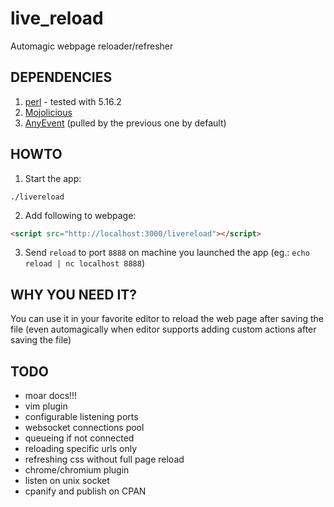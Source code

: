 live_reload
===========

Automagic webpage reloader/refresher

DEPENDENCIES
------------
1. [perl](http://www.perl.org/) - tested with 5.16.2
2. [Mojolicious](http://mojolicio.us/)
3. [AnyEvent](https://metacpan.org/pod/AnyEvent) (pulled by the previous one by default)

HOWTO
-----

1. Start the app:
```
./livereload
```
2. Add following to webpage:
```html
<script src="http://localhost:3000/livereload"></script>
```
3. Send ```reload``` to port ```8888``` on machine you launched the app (eg.: ```echo reload | nc localhost 8888```)


WHY YOU NEED IT?
----------------

You can use it in your favorite editor to reload the web page after saving the file (even automagically when editor supports adding custom actions after saving the file)

TODO
----
- moar docs!!!
- vim plugin
- configurable listening ports
- websocket connections pool
- queueing if not connected
- reloading specific urls only
- refreshing css without full page reload
- chrome/chromium plugin
- listen on unix socket
- cpanify and publish on CPAN
